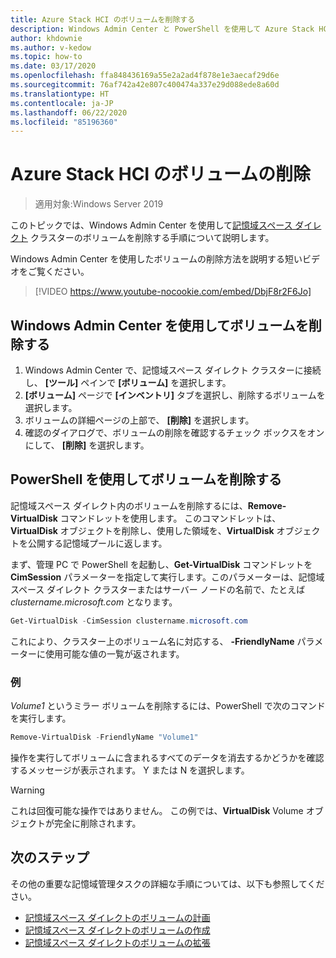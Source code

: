 ```yaml
---
title: Azure Stack HCI のボリュームを削除する
description: Windows Admin Center と PowerShell を使用して Azure Stack HCI でボリュームを削除する方法について説明します。
author: khdownie
ms.author: v-kedow
ms.topic: how-to
ms.date: 03/17/2020
ms.openlocfilehash: ffa848436169a55e2a2ad4f878e1e3aecaf29d6e
ms.sourcegitcommit: 76af742a42e807c400474a337e29d088ede8a60d
ms.translationtype: HT
ms.contentlocale: ja-JP
ms.lasthandoff: 06/22/2020
ms.locfileid: "85196360"
---
```

# <a name="deleting-volumes-in-azure-stack-hci"></a>Azure Stack HCI のボリュームの削除

> 適用対象:Windows Server 2019

このトピックでは、Windows Admin Center を使用して[記憶域スペース ダイレクト](/windows-server/storage/storage-spaces/storage-spaces-direct-overview) クラスターのボリュームを削除する手順について説明します。

Windows Admin Center を使用したボリュームの削除方法を説明する短いビデオをご覧ください。

> [!VIDEO https://www.youtube-nocookie.com/embed/DbjF8r2F6Jo]

## <a name="use-windows-admin-center-to-delete-a-volume"></a>Windows Admin Center を使用してボリュームを削除する

1. Windows Admin Center で、記憶域スペース ダイレクト クラスターに接続し、 **[ツール]** ペインで **[ボリューム]** を選択します。
2. **[ボリューム]** ページで **[インベントリ]** タブを選択し、削除するボリュームを選択します。
3. ボリュームの詳細ページの上部で、 **[削除]** を選択します。
4. 確認のダイアログで、ボリュームの削除を確認するチェック ボックスをオンにして、 **[削除]** を選択します。

## <a name="delete-volumes-using-powershell"></a>PowerShell を使用してボリュームを削除する

記憶域スペース ダイレクト内のボリュームを削除するには、**Remove-VirtualDisk** コマンドレットを使用します。 このコマンドレットは、**VirtualDisk** オブジェクトを削除し、使用した領域を、**VirtualDisk** オブジェクトを公開する記憶域プールに返します。

まず、管理 PC で PowerShell を起動し、**Get-VirtualDisk** コマンドレットを **CimSession** パラメーターを指定して実行します。このパラメーターは、記憶域スペース ダイレクト クラスターまたはサーバー ノードの名前で、たとえば *clustername.microsoft.com* となります。

```PowerShell
Get-VirtualDisk -CimSession clustername.microsoft.com
```

これにより、クラスター上のボリューム名に対応する、 **-FriendlyName** パラメーターに使用可能な値の一覧が返されます。

### <a name="example"></a>例

*Volume1* というミラー ボリュームを削除するには、PowerShell で次のコマンドを実行します。

```PowerShell
Remove-VirtualDisk -FriendlyName "Volume1"
```

操作を実行してボリュームに含まれるすべてのデータを消去するかどうかを確認するメッセージが表示されます。 Y または N を選択します。

   > [!WARNING]
   > これは回復可能な操作ではありません。 この例では、**VirtualDisk** Volume オブジェクトが完全に削除されます。

## <a name="next-steps"></a>次のステップ

その他の重要な記憶域管理タスクの詳細な手順については、以下も参照してください。

- [記憶域スペース ダイレクトのボリュームの計画](../concepts/plan-volumes.md)
- [記憶域スペース ダイレクトのボリュームの作成](create-volumes.md)
- [記憶域スペース ダイレクトのボリュームの拡張](extend-volumes.md)